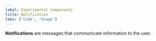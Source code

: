 ```yaml
---
label: Experimental Components
title: Notification
tabs: ['Code', 'Usage']
---
```


<page-intro>**Notifications** are messages that communicate information to the user.</page-intro>

<component 
    name="Experimental Inline Notification"
    component="notification" 
    variation="inline-notification"
    experimental="true"
    >
</component>
<component 
    name="Experimental Toast Notification"
    component="notification" 
    variation="toast-notification"
    experimental="true"
    >
</component>
<component-docs component="notification" experimental="true"></component-docs>
